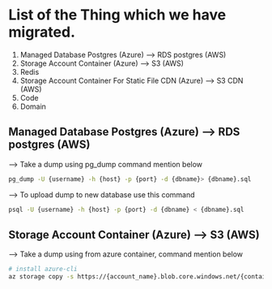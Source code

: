 # List of the Thing which we have migrated.
1. Managed Database Postgres (Azure) --> RDS postgres (AWS)
2. Storage Account Container (Azure) --> S3 (AWS)
3. Redis
4. Storage Account Container For Static File CDN (Azure) --> S3 CDN (AWS)
5. Code
6. Domain

## Managed Database Postgres (Azure) --> RDS postgres (AWS)

--> Take a dump using pg_dump command mention below

```sh
pg_dump -U {username} -h {host} -p {port} -d {dbname}> {dbname}.sql
```

--> To upload dump to new database use this command

```sh
psql -U {username} -h {host} -p {port} -d {dbname} < {dbname}.sql
```



## Storage Account Container (Azure) --> S3 (AWS)

--> Take a dump using from azure container, command mention below

```sh
# install azure-cli
az storage copy -s https://{account_name}.blob.core.windows.net/{container_name} -d ./{directory}/ --recursive
```

